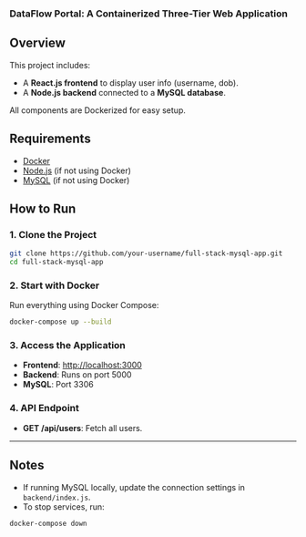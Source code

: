 ### DataFlow Portal: A Containerized Three-Tier Web Application

## Overview
This project includes:
- A **React.js frontend** to display user info (username, dob).
- A **Node.js backend** connected to a **MySQL database**.

All components are Dockerized for easy setup.

## Requirements
- [Docker](https://www.docker.com/)
- [Node.js](https://nodejs.org/) (if not using Docker)
- [MySQL](https://www.mysql.com/) (if not using Docker)

## How to Run

### 1. Clone the Project
```bash
git clone https://github.com/your-username/full-stack-mysql-app.git
cd full-stack-mysql-app
```

### 2. Start with Docker
Run everything using Docker Compose:
```bash
docker-compose up --build
```

### 3. Access the Application
- **Frontend**: [http://localhost:3000](http://localhost:3000)
- **Backend**: Runs on port 5000
- **MySQL**: Port 3306

### 4. API Endpoint
- **GET /api/users**: Fetch all users.

---

## Notes
- If running MySQL locally, update the connection settings in `backend/index.js`.
- To stop services, run:
```bash
docker-compose down
```

